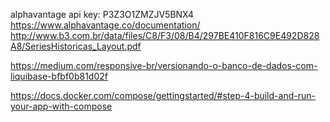 alphavantage api key: P3Z3O1ZMZJV5BNX4
https://www.alphavantage.co/documentation/
http://www.b3.com.br/data/files/C8/F3/08/B4/297BE410F816C9E492D828A8/SeriesHistoricas_Layout.pdf

https://medium.com/responsive-br/versionando-o-banco-de-dados-com-liquibase-bfbf0b81d02f

https://docs.docker.com/compose/gettingstarted/#step-4-build-and-run-your-app-with-compose